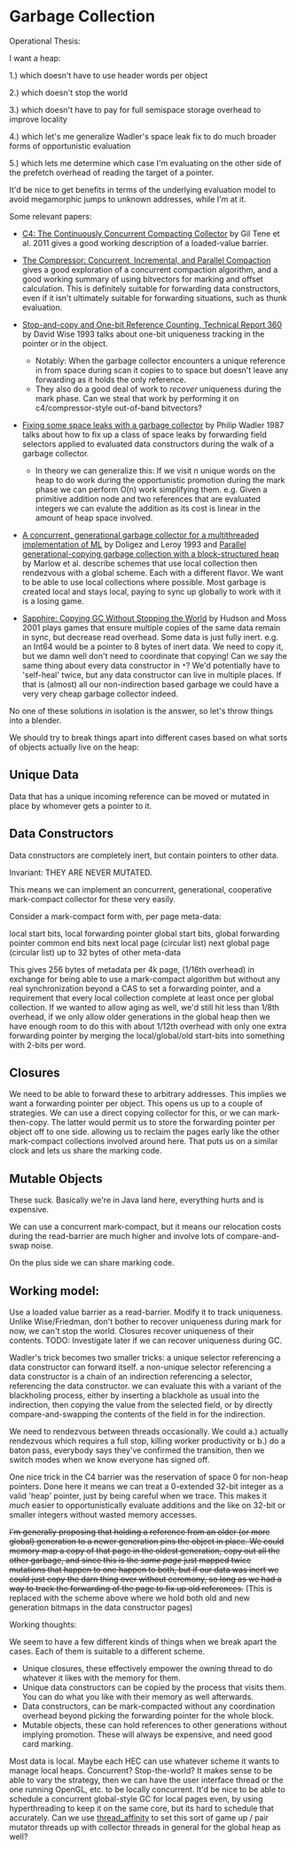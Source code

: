 # Garbage Collection

Operational Thesis:

I want a heap:

1.) which doesn't have to use header words per object

2.) which doesn't stop the world

3.) which doesn't have to pay for full semispace storage overhead to improve locality

4.) which let's me generalize Wadler's space leak fix to do much broader forms of opportunistic evaluation

5.) which lets me determine which case I'm evaluating on the other side of the prefetch overhead of reading the target of a pointer.

It'd be nice to get benefits in terms of the underlying evaluation model to avoid megamorphic jumps to unknown addresses, while I'm at it.

Some relevant papers:

* [C4: The Continuously Concurrent Compacting Collector](http://www.azulsystems.com/sites/default/files/images/c4_paper_acm.pdf) by Gil Tene et al. 2011 gives a good working description of a loaded-value barrier.

* [The Compressor: Concurrent, Incremental, and Parallel Compaction](http://www.cs.utexas.edu/~speedway/fp031-kermany.pdf) gives a good exploration of a concurrent compaction algorithm, and a good working summary of using bitvectors for marking and offset calculation. This is definitely suitable for forwarding data constructors, even if it isn't ultimately suitable for forwarding situations, such as thunk evaluation.

* [Stop-and-copy and One-bit Reference Counting, Technical Report 360](http://www.cs.indiana.edu/pub/techreports/TR360.pdf) by David Wise 1993 talks about one-bit uniqueness tracking in the pointer or in the object.

  * Notably: When the garbage collector encounters a unique reference in from space during scan it copies to to space but doesn't leave any forwarding as it holds the only reference.
  * They also do a good deal of work to _recover_ uniqueness during the mark phase. Can we steal that work by performing it on c4/compressor-style out-of-band bitvectors?

* [Fixing some space leaks with a garbage collector](http://homepages.inf.ed.ac.uk/wadler/topics/garbage-collection.html) by Philip Wadler 1987 talks about how to fix up a class of space leaks by forwarding field selectors applied to evaluated data constructors during the walk of a garbage collector.

  * In theory we can generalize this: If we visit n unique words on the heap to do work during the opportunistic promotion during the mark phase we can perform O(n) work simplifying them. e.g. Given a primitive addition node and two references that are evaluated integers we can evalute the addition as its cost is linear in the amount of heap space involved.

* [A concurrent, generational garbage collector for a multithreaded implementation of ML](http://gallium.inria.fr/~xleroy/publi/concurrent-gc.pdf) by Doligez and Leroy 1993 and [Parallel generational-copying garbage collection with a block-structured heap](http://research.microsoft.com/en-us/um/people/simonpj/papers/parallel-gc/) by Marlow et al. describe schemes that use local collection then rendezvous with a global scheme. Each with a different flavor. We want to be able to use local collections where possible. Most garbage is created local and stays local, paying to sync up globally to work with it is a losing game.

* [Sapphire: Copying GC Without Stopping the World](https://people.cs.umass.edu/~moss/papers/jgrande-2001-sapphire.pdf) by Hudson and Moss 2001 plays games that ensure multiple copies of the same data remain in sync, but decrease read overhead.  Some data is just fully inert. e.g. an Int64 would be a pointer to 8 bytes of inert data. We need to copy it, but we damn well don't need to coordinate that copying! Can we say the same thing about every data constructor in `*`? We'd potentially have to 'self-heal' twice, but any data constructor can live in multiple places. If that is (almost) all our non-indirection based garbage we could have a very very cheap garbage collector indeed.

No one of these solutions in isolation is the answer, so let's throw things into a blender.

We should try to break things apart into different cases based on what sorts of objects actually live on the heap:

## Unique Data

Data that has a unique incoming reference can be moved or mutated in place by whomever gets a pointer to it.

## Data Constructors

Data constructors are completely inert, but contain pointers to other data.

Invariant: THEY ARE NEVER MUTATED.

This means we can implement an concurrent, generational, cooperative mark-compact collector for these very easily.

Consider a mark-compact form with, per page meta-data:

   local start bits, local forwarding pointer
   global start bits, global forwarding pointer
   common end bits
   next local page (circular list)
   next global page (circular list)
   up to 32 bytes of other meta-data


This gives 256 bytes of metadata per 4k page, (1/16th overhead) in exchange for being able to use a mark-compact algorithm but without any real synchronization
beyond a CAS to set a forwarding pointer, and a requirement that every local collection complete at least once per global collection.
If we wanted to allow aging as well, we'd still hit less than 1/8th overhead, if we only allow older generations in the global heap then we have enough room to do this with about 1/12th overhead with only one extra forwarding pointer by merging the local/global/old start-bits into something with 2-bits per word.

## Closures

We need to be able to forward these to arbitrary addresses. This implies we want a forwarding pointer per object. This opens us up to a couple of strategies. We can use a direct copying collector for this, or we can mark-then-copy. The latter would permit us to store the forwarding pointer per object off to one side. allowing us to reclaim the pages early like the other mark-compact collections involved around here. That puts us on a similar clock and lets us share the marking code.

## Mutable Objects

These suck. Basically we're in Java land here, everything hurts and is expensive.

We can use a concurrent mark-compact, but it means our relocation costs during the read-barrier are much higher and involve lots of compare-and-swap noise.

On the plus side we can share marking code.

## Working model:

Use a loaded value barrier as a read-barrier. Modify it to track uniqueness. Unlike Wise/Friedman, don't bother to recover uniqueness during mark for now, we can't stop the world. Closures recover uniqueness of their contents. TODO: Investigate later if we can recover uniqueness during GC.

Wadler's trick becomes two smaller tricks: a unique selector referencing a data constructor can forward itself. a non-unique selector referencing a data constructor is a chain of an indirection referencing a selector, referencing the data constructor. we can evaluate this with a variant of the blackholing process, either by inserting a blackhole as usual into the indirection, then copying the value from the selected field, or by directly compare-and-swapping the contents of the field in for the indirection.

We need to rendezvous between threads occasionally. We could a.) actually rendezvous which requires a full stop, killing worker productivity or b.) do a baton pass, everybody says they've confirmed the transition, then we switch modes when we know everyone has signed off.

One nice trick in the C4 barrier was the reservation of space 0 for non-heap pointers. Done here it means we can treat a 0-extended 32-bit integer as a valid 'heap' pointer, just by being careful when we trace. This makes it _much_ easier to opportunistically evaluate additions and the like on 32-bit or smaller integers without wasted memory accesses.

~~I'm generally proposing that holding a reference from an older (or more global) generation to a newer generation pins the object in place. We could memory map a copy of that page in the oldest generation, copy out all the other garbage, and since this is the _same page_ just mapped twice mutations that happen to one happen to both, but if our data was inert we could just copy the darn thing over without ceremony, so long as we had a way to track the forwarding of the page to fix up old references.~~ (This is replaced with the scheme above where we hold both old and new generation bitmaps in the data constructor pages)

Working thoughts:

We seem to have a few different kinds of things when we break apart the cases. Each of them is suitable to a different scheme.

* Unique closures, these effectively empower the owning thread to do whatever it likes with the memory for them.
* Unique data constructors can be copied by the process that visits them. You can do what you like with their memory as well afterwards.
* Data constructors, can be mark-compacted without any coordination overhead beyond picking the forwarding pointer for the whole block.
* Mutable objects, these can hold references to other generations without implying promotion. These will always be expensive, and need good card marking.

Most data is local. Maybe each HEC can use whatever scheme it wants to manage local heaps. Concurrent? Stop-the-world? It makes sense to be able to vary the strategy, then we can have the user interface thread or the one running OpenGL, etc. to be locally concurrent. It'd be nice to be able to schedule a concurrent global-style GC for local pages even, by using hyperthreading to keep it on the same core, but its hard to schedule that accurately. Can we use [thread_affinity](https://developer.apple.com/library/mac/releasenotes/Performance/RN-AffinityAPI/) to set this sort of game up / pair mutator threads up with collector threads in general for the global heap as well?
